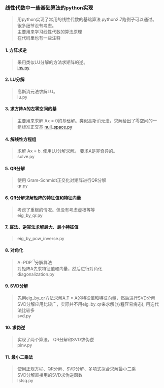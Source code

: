 ### 线性代数中一些基础算法的python实现

> 用python实现了常用的线性代数的基础算法.python2.7跑例子可以通过。很多细节没有考虑。    
> 主要用来学习线性代数的算法原理      
> 在代码里也有一些注释

#### 1. 方阵求逆
>    采用类似LU分解的方法求矩阵的逆。   
>    [inv.py](src/inv.py)

#### 2. LU分解
>    高斯消元法求解LU。    
>    lu.py

#### 3. 求方阵A的左零空间的基

>   主要用来求解 Ax = 0的基础解。类似高斯消元法，求解给出了零空间的一组标准正交基
>   [null_space.py](src/null_space.py)

#### 4. 解线性方程组
>   求解 Ax = b. 使用LU分解求解。 要求A是非奇异的。    
>   solve.py

#### 5. QR分解
>   使用  Gram-Schmidt正交化对矩阵进行QR分解    
>   qr.py

#### 6.  QR分解求解矩阵的特征值和特征向量
>    考虑了重根的情况。但没有考虑虚根等等     
>    eig_by_qr.py

#### 7. 幂法、逆幂法求解最大、最小特征值 
>    eig_by_pow_inverse.py

#### 8. 对角化
>   A=PDP<sup>-1</sup>分解算法    
>   对矩阵A先求特征值和向量，然后进行对角化    
>    diagonalization.py

#### 9. SVD分解
>    先用eig_by_qr方法求解A.T * A的特征值和特征向量，然后进行SVD分解    
>    SVD分解应用比较广，实际并不用eig_by_qr来求解(方程容易病态), 用迭代法比较多      
>    svd.py

#### 10. 求伪逆 
>    实现了两个算法。 QR分解和SVD求伪逆    
>    pinv.py

#### 11. 最小二乘法
>    使用正规方程、QR分解、SVD分解、多项式拟合求解最小二乘    
>    SVD分解直接用的SVD求伪逆函数     
>    lstsq.py
